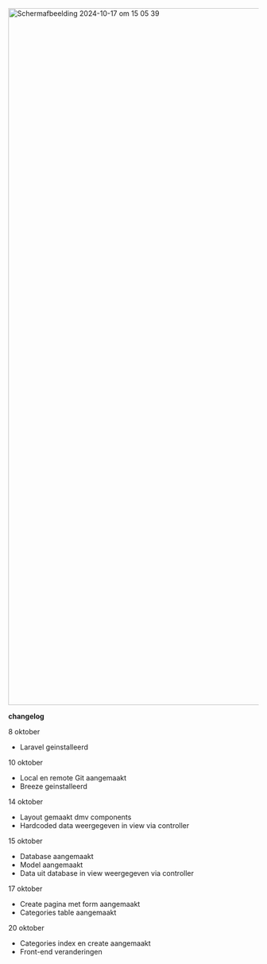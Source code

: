 <img width="1403" alt="Scherm­afbeelding 2024-10-17 om 15 05 39" src="https://github.com/user-attachments/assets/64482f4b-03b0-44a4-a070-70643a0ddc94">



**changelog**

8 oktober
- Laravel geinstalleerd

10 oktober
- Local en remote Git aangemaakt
- Breeze geinstalleerd

14 oktober
- Layout gemaakt dmv components
- Hardcoded data weergegeven in view via controller

15 oktober
- Database aangemaakt
- Model aangemaakt
- Data uit database in view weergegeven via controller

17 oktober
- Create pagina met form aangemaakt
- Categories table aangemaakt

20 oktober
- Categories index en create aangemaakt
- Front-end veranderingen

